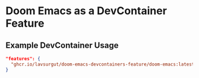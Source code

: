 # Doom Emacs as a DevContainer Feature

## Example DevContainer Usage
```json
"features": {
  "ghcr.io/lavsurgut/doom-emacs-devcontainers-feature/doom-emacs:latest": {}
}
```
